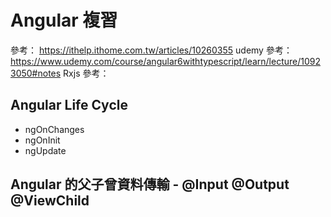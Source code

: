 # Angular 複習
參考： https://ithelp.ithome.com.tw/articles/10260355
udemy 參考： https://www.udemy.com/course/angular6withtypescript/learn/lecture/10923050#notes
Rxjs 參考： 
## Angular Life Cycle

- ngOnChanges
- ngOnInit
- ngUpdate

## Angular 的父子曾資料傳輸 - @Input @Output @ViewChild

